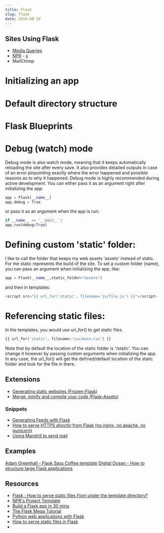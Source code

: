 ```yaml
---
title: Flask
slug: flask
date: 2014-08-29
---
```


## Sites Using Flask

- [Media Queries](http://mediaqueri.es/)
- [NPR](http://blog.apps.npr.org/2013/02/14/app-template-redux.html) - [x](http://blog.apps.npr.org/2014/07/29/everything-our-app-template-does.html)
- MailChimp

# Initializing an app

# Default directory structure

# Flask Blueprints

# Debug (watch) mode
Debug mode is also watch mode, meaning that it keeps automatically reloading the site after every save. It also provides detailed outputs in case of an error pinpointing exactly where the error happened and possible reasons as to why it happened. Debug mode is highly recommended during active development. You can either pass it as an argument right after initializing the app:

```python
app = Flask(__name__)
app.debug = True
```

or pass it as an argument when the app is run:

```python
if __name__ == '__main__':
app.run(debug=True)
```

# Defining custom 'static' folder:

I like to call the folder that keeps my web assets 'assets' instead of static. For me static represents the build of the site. To set a custom folder (name), you can pass an argument when initializing the app, like:

```python
app = Flask(__name__,static_folder="assets")
```

and then in templates:

```python
<script src="{{ url_for('static', filename='js/file.js') }}"</script>
```

# Referencing static files:

In the templates, you would use url_for() to get static files.

```python
{{ url_for('static', filename='css/main.css') }}
```

Note that by default the location of the static folder is '/static'. You can change it however by passing custom arguments when initializing the app. In any case, the url_for() will get the defined/default location of the static folder and look for the file in there.

Extensions
---
- [Generating static websites (Frozen-Flask)]()
- [Merge, minify and compile your code (Flask-Assets)]()


### Snippets

- [Generating Feeds with Flask](http://flask.pocoo.org/snippets/10/)
- [How to serve HTTPS *directly* from Flask (no nginx, no apache, no gunicorn)](http://flask.pocoo.org/snippets/111/)
- [Using Mandrill to send mail](https://gist.github.com/klinkin/3730319)


Examples
---
[Adam Greenhall - Flask Sass Coffee template](https://github.com/adamgreenhall/flask-haml-sass-coffee-template/blob/master/app.py)
[Digital Ocean - How to structure large Flask applications](https://www.digitalocean.com/community/tutorials/how-to-structure-large-flask-applications)

Resources
---
- [Flask : How to serve static files from under the template directory?](http://stackoverflow.com/questions/15027930/flask-how-to-serve-static-files-from-under-the-template-directory)
- [NPR's Project Template](https://github.com/nprapps/app-template/blob/master/README.md#about-this-template)
- [Build a Flask app in 30 mins](https://stormpath.com/blog/build-a-flask-app-in-30-minutes/)
- [The Flask Mega Tutorial](http://blog.miguelgrinberg.com/post/the-flask-mega-tutorial-part-i-hello-world)
- [Python web applications with Flask](https://realpython.com/blog/python/python-web-applications-with-flask-part-i/#.Uu6GOHddUp8)
- [How to serve static files in Flask](http://stackoverflow.com/questions/20646822/how-to-serve-static-files-in-flask)
- 
